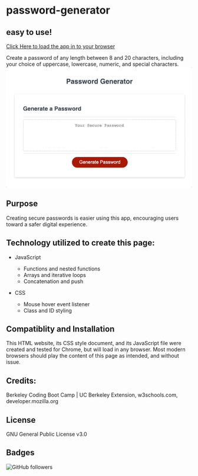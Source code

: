 # password-generator
## easy to use!  

[Click Here to load the app in to your browser](https://jamesboblak.github.io/password-generator/)
 
<!-- Instructions for use -->
Create a password of any length between 8 and 20 characters, including your choice of uppercase, lowercase, numeric, and special characters.  
![Demo.gif](./images/password-generator_demo.gif)  

<!-- Statement of purpose -->
## Purpose
Creating secure passwords is easier using this app, encouraging users toward a safer digital experience.  

## Technology utilized to create this page:
<!-- JavaScript Pionts -->
* JavaScript
    * Functions and nested functions
    * Arrays and iterative loops
    * Concatenation and push

    <!-- CSS Points -->
* CSS
    * Mouse hover event listener
    * Class and ID styling

<!-- Browser compatiblity -->
## Compatiblity and Installation
This HTML website, its CSS style document, and its JavaScript file were created and tested for Chrome, but will load in any browser.  Most modern browsers should play the content of this page as intended, and without issue.

<!-- Credits -->
## Credits:
Berkeley Coding Boot Camp | UC Berkeley Extension, w3schools.com, developer.mozilla.org

<!-- License agreement -->
## License
GNU General Public License v3.0

<!-- Social badges -->
## Badges
![GitHub followers](https://img.shields.io/github/followers/jamesboblak?style=social)